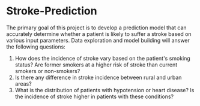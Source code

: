 # Stroke-Prediction

The primary goal of this project is to develop a prediction model that can accurately determine whether a patient is likely to suffer a stroke based on various input parameters. Data exploration and model building will answer the following questions: 
1.	How does the incidence of stroke vary based on the patient's smoking status? Are former smokers at a higher risk of stroke than current smokers or non-smokers?
2.	Is there any difference in stroke incidence between rural and urban areas?
3.	What is the distribution of patients with hypotension or heart disease? Is the incidence of stroke higher in patients with these conditions?

